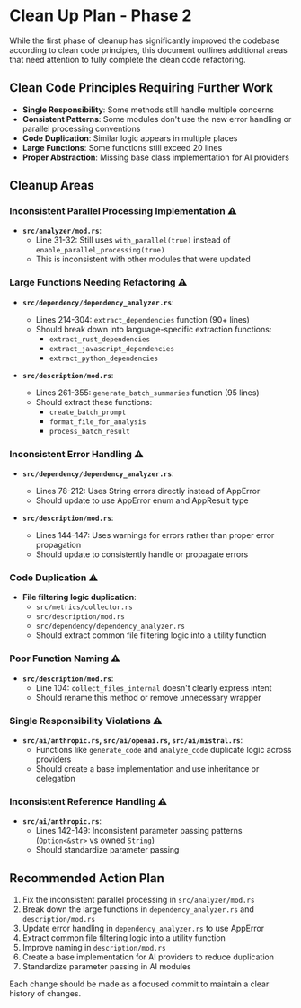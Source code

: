 # Clean Up Plan - Phase 2

While the first phase of cleanup has significantly improved the codebase according to clean code principles, this document outlines additional areas that need attention to fully complete the clean code refactoring.

## Clean Code Principles Requiring Further Work

- **Single Responsibility**: Some methods still handle multiple concerns
- **Consistent Patterns**: Some modules don't use the new error handling or parallel processing conventions
- **Code Duplication**: Similar logic appears in multiple places
- **Large Functions**: Some functions still exceed 20 lines
- **Proper Abstraction**: Missing base class implementation for AI providers

## Cleanup Areas

### Inconsistent Parallel Processing Implementation ⚠️

- **`src/analyzer/mod.rs`**:
  - Line 31-32: Still uses `with_parallel(true)` instead of `enable_parallel_processing(true)`
  - This is inconsistent with other modules that were updated

### Large Functions Needing Refactoring ⚠️

- **`src/dependency/dependency_analyzer.rs`**:
  - Lines 214-304: `extract_dependencies` function (90+ lines)
  - Should break down into language-specific extraction functions:
    - `extract_rust_dependencies`
    - `extract_javascript_dependencies`
    - `extract_python_dependencies`

- **`src/description/mod.rs`**:
  - Lines 261-355: `generate_batch_summaries` function (95 lines)
  - Should extract these functions:
    - `create_batch_prompt`
    - `format_file_for_analysis`
    - `process_batch_result`

### Inconsistent Error Handling ⚠️

- **`src/dependency/dependency_analyzer.rs`**:
  - Lines 78-212: Uses String errors directly instead of AppError
  - Should update to use AppError enum and AppResult type

- **`src/description/mod.rs`**:
  - Lines 144-147: Uses warnings for errors rather than proper error propagation
  - Should update to consistently handle or propagate errors

### Code Duplication ⚠️

- **File filtering logic duplication**:
  - `src/metrics/collector.rs`
  - `src/description/mod.rs`
  - `src/dependency/dependency_analyzer.rs`
  - Should extract common file filtering logic into a utility function

### Poor Function Naming ⚠️

- **`src/description/mod.rs`**:
  - Line 104: `collect_files_internal` doesn't clearly express intent
  - Should rename this method or remove unnecessary wrapper

### Single Responsibility Violations ⚠️

- **`src/ai/anthropic.rs`, `src/ai/openai.rs`, `src/ai/mistral.rs`**:
  - Functions like `generate_code` and `analyze_code` duplicate logic across providers
  - Should create a base implementation and use inheritance or delegation

### Inconsistent Reference Handling ⚠️

- **`src/ai/anthropic.rs`**:
  - Lines 142-149: Inconsistent parameter passing patterns (`Option<&str>` vs owned `String`)
  - Should standardize parameter passing

## Recommended Action Plan

1. Fix the inconsistent parallel processing in `src/analyzer/mod.rs`
2. Break down the large functions in `dependency_analyzer.rs` and `description/mod.rs`
3. Update error handling in `dependency_analyzer.rs` to use AppError
4. Extract common file filtering logic into a utility function
5. Improve naming in `description/mod.rs`
6. Create a base implementation for AI providers to reduce duplication
7. Standardize parameter passing in AI modules

Each change should be made as a focused commit to maintain a clear history of changes.